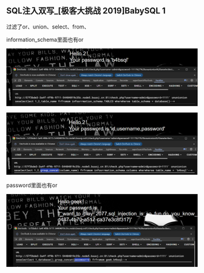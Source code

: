 ## SQL注入双写_[极客大挑战 2019]BabySQL 1

过滤了or、union、select、from、

information_schema里面也有or

![image-20250916105455393](assets/image-20250916105455393.png)

![image-20250916105622951](assets/image-20250916105622951.png)

password里面也有or

![image-20250916105843022](assets/image-20250916105843022.png)